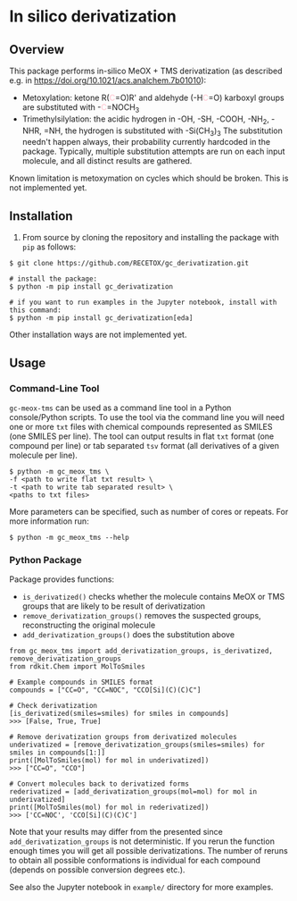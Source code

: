 # In silico derivatization

## Overview

This package performs in-silico MeOX + TMS derivatization (as described e.g. in https://doi.org/10.1021/acs.analchem.7b01010):

* Metoxylation: ketone R(<font color='pink'>C</font>=O)R' and aldehyde (-H<font color='pink'>C</font>=O) karboxyl groups 
are substituted with -<font color='pink'>C</font>=NOCH<sub>3</sub>
* Trimethylsilylation: the acidic hydrogen in -OH, -SH, -COOH, -NH<sub>2</sub>, -NHR, =NH, the hydrogen is substituted with -Si(CH<sub>3</sub>)<sub>3</sub>
The substitution needn't happen always, their probability currently hardcoded in the package.
Typically, multiple substitution attempts are run on each input molecule, and all distinct results are gathered.

Known limitation is metoxymation on cycles which should be broken. This is not implemented yet.


## Installation

1. From source by cloning the repository and installing the package with `pip` as follows:
```shell
$ git clone https://github.com/RECETOX/gc_derivatization.git

# install the package:
$ python -m pip install gc_derivatization

# if you want to run examples in the Jupyter notebook, install with this command:
$ python -m pip install gc_derivatization[eda]
```

Other installation ways are not implemented yet.

## Usage

### Command-Line Tool

`gc-meox-tms` can be used as a command line tool in a Python console/Python scripts. To use the tool via the command line
you will need one or more `txt` files with chemical compounds represented as SMILES (one SMILES per line). The tool can
output results in flat `txt` format (one compound per line) or tab separated `tsv` format (all derivatives of a given molecule per line).
```shell
$ python -m gc_meox_tms \
-f <path to write flat txt result> \
-t <path to write tab separated result> \
<paths to txt files>
```
More parameters can be specified, such as number of cores or repeats. For more information run:
```shell
$ python -m gc_meox_tms --help
```

### Python Package

Package provides functions:
* `is_derivatized()` checks whether the molecule contains MeOX or TMS groups that are likely to be result of derivatization
* `remove_derivatization_groups()` removes the suspected groups, reconstructing the original molecule
* `add_derivatization_groups()` does the substitution above

```python3
from gc_meox_tms import add_derivatization_groups, is_derivatized, remove_derivatization_groups
from rdkit.Chem import MolToSmiles

# Example compounds in SMILES format
compounds = ["CC=O", "CC=NOC", "CCO[Si](C)(C)C"]

# Check derivatization
[is_derivatized(smiles=smiles) for smiles in compounds]
>>> [False, True, True]

# Remove derivatization groups from derivatized molecules
underivatized = [remove_derivatization_groups(smiles=smiles) for smiles in compounds[1:]]
print([MolToSmiles(mol) for mol in underivatized])
>>> ["CC=O", "CCO"]

# Convert molecules back to derivatized forms
rederivatized = [add_derivatization_groups(mol=mol) for mol in underivatized]
print([MolToSmiles(mol) for mol in rederivatized])
>>> ['CC=NOC', 'CCO[Si](C)(C)C']
```
Note that your results may differ from the presented since `add_derivatization_groups` is not deterministic. If you rerun
the function enough times you will get all possible derivatizations. The number of reruns to obtain all possible conformations
is individual for each compound (depends on possible conversion degrees etc.).

See also the Jupyter notebook in `example/` directory for more examples.
